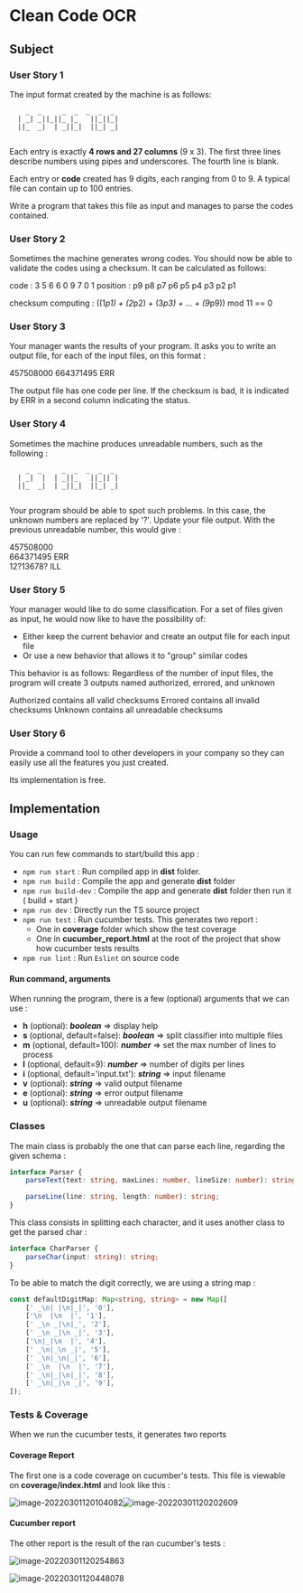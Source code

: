# Clean Code OCR

## Subject

### User Story 1

The input format created by the machine is as follows:

```
    _  _     _  _  _  _  _ 
  | _| _||_||_ |_   ||_||_|
  ||_  _|  | _||_|  ||_| _|
  
```

Each entry is exactly **4 rows and 27 columns** (9 x 3).
The first three lines describe numbers using pipes and underscores.
The fourth line is blank.

Each entry or **code** created has 9 digits, each ranging from 0 to 9.
A typical file can contain up to 100 entries.

Write a program that takes this file as input and manages to parse the codes contained.

### User Story 2

Sometimes the machine generates wrong codes.
You should now be able to validate the codes using a checksum.
It can be calculated as follows:

code     : 3 5 6 6 0 9 7 0 1
position : p9 p8 p7 p6 p5 p4 p3 p2 p1

checksum computing : 
((1*p1) + (2*p2) + (3*p3) + ... + (9*p9)) mod 11 == 0

### User Story 3

Your manager wants the results of your program.
It asks you to write an output file, for each of the input files, on this format :

457508000 
664371495 ERR

The output file has one code per line.
If the checksum is bad, it is indicated by ERR in a second column indicating the status.

### User Story 4

Sometimes the machine produces unreadable numbers, such as the following :

```
    _  _     _  _  _  _  _ 
  | _|  |  | _||_   ||_|| |
  ||_  _|  | _||_|  ||_| _|
  
```

Your program should be able to spot such problems.
In this case, the unknown numbers are replaced by '?'.
Update your file output. With the previous unreadable number, this would give :

457508000    
664371495 ERR   
12?13678? ILL

### User Story 5

Your manager would like to do some classification.
For a set of files given as input, he would now like to have the possibility of:

- Either keep the current behavior and create an output file for each input file
- Or use a new behavior that allows it to "group" similar codes

This behavior is as follows: Regardless of the number of input files, the program will create 3 outputs named
authorized, errored, and unknown

Authorized contains all valid checksums
Errored contains all invalid checksums
Unknown contains all unreadable checksums

### User Story 6

Provide a command tool to other developers in your company so they can easily use all
the features you just created.

Its implementation is free.

## Implementation

### Usage

You can run few commands to start/build this app :

- `npm run start` : Run compiled app in **dist** folder.
- `npm run build` : Compile the app and generate **dist** folder
- `npm run build-dev` :  Compile the app and generate **dist** folder then run it ( build + start )
- `npm run dev` : Directly run the TS source project
- `npm run test` : Run cucumber tests. This generates two report :
    - One in **coverage** folder which show the test coverage
    - One in **cucumber_report.html** at the root of the project that show how cucumber tests results
- `npm run lint` : Run `Eslint` on source code

#### Run command, arguments

When running the program, there is a few (optional) arguments that we can use :

- **h** (optional): ***boolean*** => display help
- **s** (optional, default=false): ***boolean*** => split classifier into multiple files
- **m** (optional, default=100): ***number*** => set the max number of lines to process
- **l** (optional, default=9): ***number*** => number of digits per lines
- **i** (optional, default='input.txt'): ***string*** => input filename
- **v** (optional): ***string*** => valid output filename
- **e** (optional): ***string*** => error output filename
- **u** (optional): ***string*** => unreadable output filename

### Classes

The main class is probably the one that can parse each line, regarding the given schema :

```typescript
interface Parser {
    parseText(text: string, maxLines: number, lineSize: number): string[];

    parseLine(line: string, length: number): string;
}
```

This class consists in splitting each character, and it uses another class to get the parsed char :

```typescript
interface CharParser {
    parseChar(input: string): string;
}
```

To be able to match the digit correctly, we are using a string map :

```typescript
const defaultDigitMap: Map<string, string> = new Map([
    [' _\n| |\n|_|', '0'],
    ['\n  |\n  |', '1'],
    [' _\n _|\n|_', '2'],
    [' _\n _|\n _|', '3'],
    ['\n|_|\n  |', '4'],
    [' _\n|_\n _|', '5'],
    [' _\n|_\n|_|', '6'],
    [' _\n  |\n  |', '7'],
    [' _\n|_|\n|_|', '8'],
    [' _\n|_|\n _|', '9'],
]);
```

### Tests & Coverage

When we run the cucumber tests, it generates two reports

#### Coverage Report

The first one is a code coverage on cucumber's tests. This file is viewable on **coverage/index.html** and look like
this :

![image-20220301120104082](images/README/image-20220301120104082.png)![image-20220301120202609](images/README/image-20220301120202609.png)

#### Cucumber report

The other report is the result of the ran cucumber's tests :

![image-20220301120254863](images/README/image-20220301120254863.png)

![image-20220301120448078](images/README/image-20220301120448078.png)

